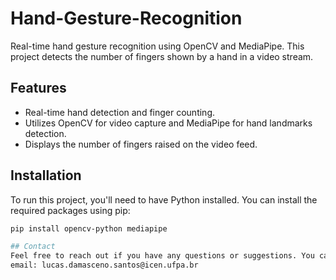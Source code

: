 # Hand-Gesture-Recognition

Real-time hand gesture recognition using OpenCV and MediaPipe. This project detects the number of fingers shown by a hand in a video stream.

## Features

- Real-time hand detection and finger counting.
- Utilizes OpenCV for video capture and MediaPipe for hand landmarks detection.
- Displays the number of fingers raised on the video feed.

## Installation

To run this project, you'll need to have Python installed. You can install the required packages using pip:

```bash
pip install opencv-python mediapipe

## Contact
Feel free to reach out if you have any questions or suggestions. You can contact me via LinkedIn: www.linkedin.com/in/lucas-santos-0245482b2
email: lucas.damasceno.santos@icen.ufpa.br
